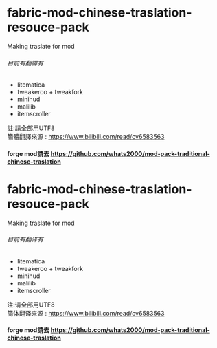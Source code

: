 # fabric-mod-chinese-traslation-resouce-pack
Making traslate for mod<br>
###### 目前有翻譯有
* litematica
* tweakeroo + tweakfork
* minihud
* malilib
* itemscroller<br>

註:請全部用UTF8<br>
簡體翻譯來源 : https://www.bilibili.com/read/cv6583563<br>
#### forge mod請去 https://github.com/whats2000/mod-pack-traditional-chinese-traslation

#  fabric-mod-chinese-traslation-resouce-pack
Making traslate for mod<br>
###### 目前有翻译有
* litematica
* tweakeroo + tweakfork
* minihud
* malilib
* itemscroller<br>

注:请全部用UTF8<br>
简体翻译来源 : https://www.bilibili.com/read/cv6583563

#### forge mod請去 https://github.com/whats2000/mod-pack-traditional-chinese-traslation

